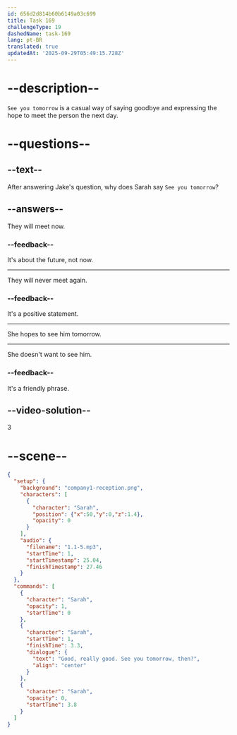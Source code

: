 ```yaml
---
id: 656d2d814b60b6149a03c699
title: Task 169
challengeType: 19
dashedName: task-169
lang: pt-BR
translated: true
updatedAt: '2025-09-29T05:49:15.728Z'
---
```


<!--
AUDIO REFERENCE:
Sarah: Good, really good. See you tomorrow, then?
-->

# --description--

`See you tomorrow` is a casual way of saying goodbye and expressing the hope to meet the person the next day.

# --questions--

## --text--

After answering Jake's question, why does Sarah say `See you tomorrow`?

## --answers--

They will meet now.

### --feedback--

It's about the future, not now.

---

They will never meet again.

### --feedback--

It's a positive statement.

---

She hopes to see him tomorrow.

---

She doesn't want to see him.

### --feedback--

It's a friendly phrase.

## --video-solution--

3

# --scene--

```json
{
  "setup": {
    "background": "company1-reception.png",
    "characters": [
      {
        "character": "Sarah",
        "position": {"x":50,"y":0,"z":1.4},
        "opacity": 0
      }
    ],
    "audio": {
      "filename": "1.1-5.mp3",
      "startTime": 1,
      "startTimestamp": 25.04,
      "finishTimestamp": 27.46
    }
  },
  "commands": [
    {
      "character": "Sarah",
      "opacity": 1,
      "startTime": 0
    },
    {
      "character": "Sarah",
      "startTime": 1,
      "finishTime": 3.3,
      "dialogue": {
        "text": "Good, really good. See you tomorrow, then?",
        "align": "center"
      }
    },
    {
      "character": "Sarah",
      "opacity": 0,
      "startTime": 3.8
    }
  ]
}
```
